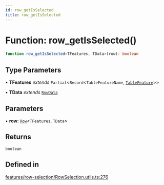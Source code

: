 ```yaml
---
id: row_getIsSelected
title: row_getIsSelected
---
```


# Function: row\_getIsSelected()

```ts
function row_getIsSelected<TFeatures, TData>(row): boolean
```

## Type Parameters

• **TFeatures** *extends* `Partial`\<`Record`\<`TableFeatureName`, [`TableFeature`](../interfaces/tablefeature.md)\>\>

• **TData** *extends* [`RowData`](../type-aliases/rowdata.md)

## Parameters

• **row**: [`Row`](../type-aliases/row.md)\<`TFeatures`, `TData`\>

## Returns

`boolean`

## Defined in

[features/row-selection/RowSelection.utils.ts:276](https://github.com/TanStack/table/blob/main/packages/table-core/src/features/row-selection/RowSelection.utils.ts#L276)
